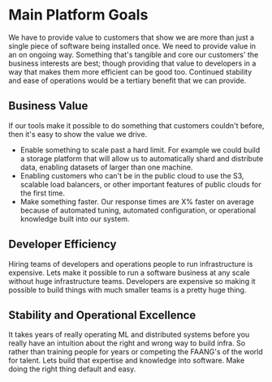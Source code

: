 # Main Platform Goals

We have to provide value to customers that show we are more than just a single piece of software being installed once. We need to provide value in an on ongoing way. Something that's tangible and core our customers' the business interests are best; though providing that value to developers in a way that makes them more efficient can be good too. Continued stability and ease of operations would be a tertiary benefit that we can provide.

## Business Value

If our tools make it possible to do something that customers couldn't before, then it's easy to show the value we drive.

- Enable something to scale past a hard limit. For example we could build a storage platform that will allow us to automatically shard and distribute data, enabling datasets of larger than one machine.
- Enabling customers who can't be in the public cloud to use the S3, scalable load balancers, or other important features of public clouds for the first time.
- Make something faster. Our response times are X% faster on average because of automated tuning, automated configuration, or operational knowledge built into our system.

## Developer Efficiency

Hiring teams of developers and operations people to run infrastructure is expensive. Lets make it possible to run a software business at any scale without huge infrastructure teams. Developers are expensive so making it possible to build things with much smaller teams is a pretty huge thing.

## Stability and Operational Excellence

It takes years of really operating ML and distributed systems before you really have an intuition about the right and wrong way to build infra. So rather than training people for years or competing the FAANG's of the world for talent. Lets build that expertise and knowledge into software. Make doing the right thing default and easy.
